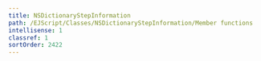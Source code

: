 ```yaml
---
title: NSDictionaryStepInformation
path: /EJScript/Classes/NSDictionaryStepInformation/Member functions
intellisense: 1
classref: 1
sortOrder: 2422
---
```






